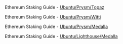 Ethereum Staking Guide - [Ubuntu/Prysm/Topaz](https://github.com/SomerEsat/ethereum-staking-guide/blob/master/UbuntuPrysmTopaz.md)

Ethereum Staking Guide - [Ubuntu/Prysm/Witti](https://medium.com/@SomerEsat/guide-to-staking-on-ethereum-2-0-ubuntu-prysm-witti-2b972e697918?source=friends_link&sk=e8b7b6007f1d61287f87464dddff1c62)

Ethereum Staking Guide - [Ubuntu/Prysm/Medalla](https://medium.com/@SomerEsat/guide-to-staking-on-ethereum-2-0-ubuntu-medalla-prysm-4d2a86cc637b?source=friends_link&sk=4cb64bfa20247d2b5c7a50ce0a92d33b)

Ethereum Staking Guide - [Ubuntu/Lighthouse/Medalla](https://medium.com/@SomerEsat/guide-to-staking-on-ethereum-2-0-ubuntu-medalla-lighthouse-c6f3c34597a8?source=friends_link&sk=26e3bbf906e46cf244ff1ee2f8271cd6)
